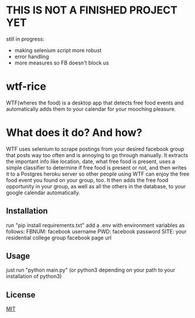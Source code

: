 # THIS IS NOT A FINISHED PROJECT YET
still in progress:
- making selenium script more robust
- error handling
- more measures so FB doesn't block us

# wtf-rice
WTF(wheres the food) is a desktop app that detects free food events and automatically adds them to your calendar for your mooching pleasure.

# What does it do? And how?
WTF uses selenium to scrape postings from your desired facebook group that posts way too often and is annoying to go through manually. It extracts the important info like location, date, what free food is present, uses a simple classifier to determine if free food is present or not, and then writes it to a Postgres heroku server so other people using WTF can enjoy the free food event you found on your group, too. It then adds the free food opportunity in your group, as well as all the others in the database, to your google calendar automatically.  

## Installation
run "pip install requirements.txt"
add a .env with environment variables as follows:
FBNUM: facebook username
PWD: facebook password
SITE: your residential college group facebook page url


## Usage
just run "python main.py" (or python3 depending on your path to your installation of python3)



## License
[MIT](https://choosealicense.com/licenses/mit/)